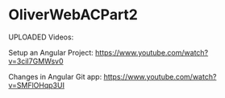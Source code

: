# OliverWebACPart2

UPLOADED Videos:

Setup an Angular Project:
https://www.youtube.com/watch?v=3ciI7GMWsv0

Changes in Angular Git app:
https://www.youtube.com/watch?v=SMFlOHqp3UI